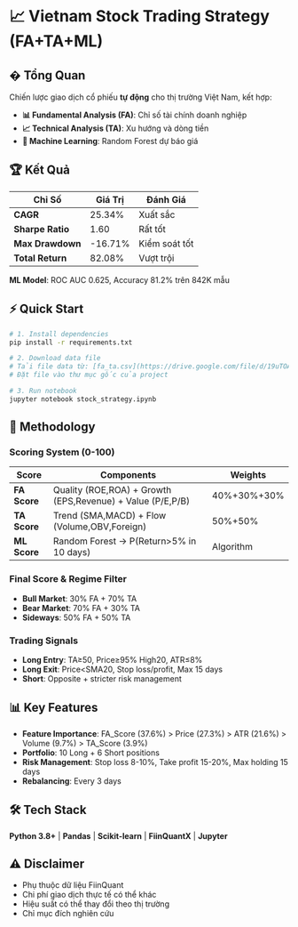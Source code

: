 # 📈 Vietnam Stock Trading Strategy (FA+TA+ML)

## � Tổng Quan

Chiến lược giao dịch cổ phiếu **tự động** cho thị trường Việt Nam, kết hợp:
- **📊 Fundamental Analysis (FA)**: Chỉ số tài chính doanh nghiệp
- **📈 Technical Analysis (TA)**: Xu hướng và dòng tiền
- **🤖 Machine Learning**: Random Forest dự báo giá

## 🏆 Kết Quả

| Chỉ Số | Giá Trị | Đánh Giá |
|---------|---------|----------|
| **CAGR** | 25.34% | Xuất sắc |
| **Sharpe Ratio** | 1.60 | Rất tốt |
| **Max Drawdown** | -16.71% | Kiểm soát tốt |
| **Total Return** | 82.08% | Vượt trội |

**ML Model**: ROC AUC 0.625, Accuracy 81.2% trên 842K mẫu

## ⚡ Quick Start

```bash
# 1. Install dependencies
pip install -r requirements.txt

# 2. Download data file
# Tải file data từ: [fa_ta.csv](https://drive.google.com/file/d/19uTOAK1Cuj8NC-EycfdjP293dGVu_oXz/view?usp=drive_link)
# Đặt file vào thư mục gốc của project

# 3. Run notebook
jupyter notebook stock_strategy.ipynb
```

## 🧠 Methodology

### Scoring System (0-100)
| Score | Components | Weights |
|-------|------------|---------|
| **FA Score** | Quality (ROE,ROA) + Growth (EPS,Revenue) + Value (P/E,P/B) | 40%+30%+30% |
| **TA Score** | Trend (SMA,MACD) + Flow (Volume,OBV,Foreign) | 50%+50% |
| **ML Score** | Random Forest → P(Return>5% in 10 days) | Algorithm |

### Final Score & Regime Filter
- **Bull Market**: 30% FA + 70% TA
- **Bear Market**: 70% FA + 30% TA  
- **Sideways**: 50% FA + 50% TA

### Trading Signals
- **Long Entry**: TA≥50, Price≥95% High20, ATR≤8%
- **Long Exit**: Price<SMA20, Stop loss/profit, Max 15 days
- **Short**: Opposite + stricter risk management

## 📊 Key Features

- **Feature Importance**: FA_Score (37.6%) > Price (27.3%) > ATR (21.6%) > Volume (9.7%) > TA_Score (3.9%)
- **Portfolio**: 10 Long + 6 Short positions
- **Risk Management**: Stop loss 8-10%, Take profit 15-20%, Max holding 15 days
- **Rebalancing**: Every 3 days

## 🛠️ Tech Stack

**Python 3.8+** | **Pandas** | **Scikit-learn** | **FiinQuantX** | **Jupyter**

## ⚠️ Disclaimer

- Phụ thuộc dữ liệu FiinQuant
- Chi phí giao dịch thực tế có thể khác
- Hiệu suất có thể thay đổi theo thị trường
- Chỉ mục đích nghiên cứu

